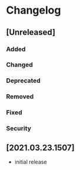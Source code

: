 # Changelog

## [Unreleased]

### Added

### Changed

### Deprecated

### Removed

### Fixed

### Security

## [2021.03.23.1507]

- initial release
